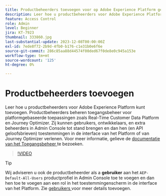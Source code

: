 ```yaml
---
title: Productbeheerders toevoegen voor op Adobe Experience Platform gebaseerde toepassingen
description: Leer hoe u productbeheerders voor Adobe Experience Platform- en platformgebaseerde toepassingen kunt toevoegen.
feature: Access Control
role: Admin
level: Beginner
jira: KT-7923
thumbnail: 333860.jpg
last-substantial-update: 2023-12-08T00:00:00Z
exl-id: 7ede8f72-2b9d-4fb0-b176-c1e31b0e6f6e
source-git-commit: 286c85aa88d44574f00ded67f0de8e0c945a153e
workflow-type: tm+mt
source-wordcount: '125'
ht-degree: 0%

---
```


# Productbeheerders toevoegen

Leer hoe u productbeheerders voor Adobe Experience Platform kunt toevoegen. Productbeheerders beheren toegangsbeheer voor platformgebaseerde toepassingen zoals Real-Time Customer Data Platform en Journey Optimizer. Zij kunnen gebruikers, ontwikkelaars, en extra beheerders in Admin Console tot stand brengen en dan hen (en API geloofsbrieven) toestemmingen in de interface van het Platform of van Journey Optimizer verlenen. Voor meer informatie, gelieve de [ documentatie van het Toegangsbeheer ](https://experienceleague.adobe.com/docs/experience-platform/access-control/home.html) te bezoeken.

>[!VIDEO](https://video.tv.adobe.com/v/333860?learn=on&enablevpops)

>[!TIP]
>
>Wij adviseren u ook de productbeheerder als a **gebruiker** aan het `AEP-Default-All-Users` productprofiel in Admin Console toe te voegen en dan hen toe te voegen aan een rol in het toestemmingenscherm in de interface van het Platform. Zie [ gebruikers ](add-users.md) voor meer details toevoegen.
